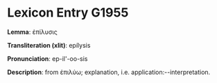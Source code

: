 # Lexicon Entry G1955

**Lemma**: ἐπίλυσις

**Transliteration (xlit)**: epílysis

**Pronunciation**: ep-il'-oo-sis

**Description**:
from ἐπιλύω; explanation, i.e. application:--interpretation.
